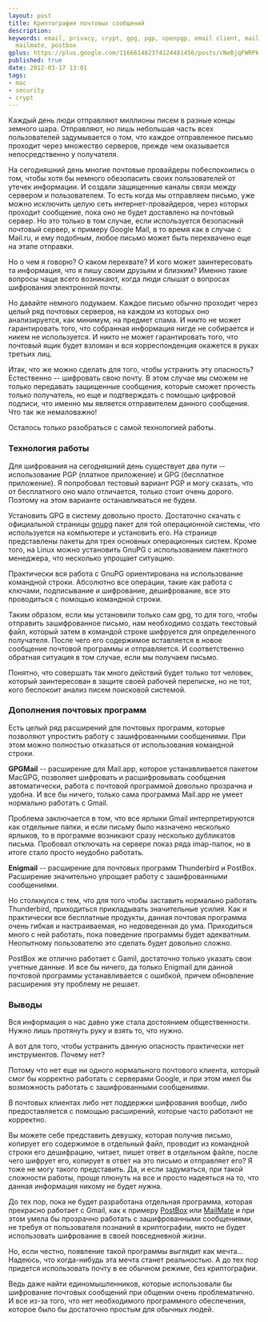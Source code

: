```yaml
---
layout: post
title: Криптография почтовых сообщений
description: 
keywords: email, privacy, crypt, gpg, pgp, openpgp, email client, mail.app, thunderbird,
  mailmate, postbox
gplus: https://plus.google.com/116661482374124481456/posts/cNeBjqFWRPk
published: true
date: 2012-03-17 13:01
tags:
- mac
- security
- crypt
---
```


Каждый день люди отправляют миллионы писем в разные концы земного шара. Отправляют, но лишь небольшая часть всех пользователей задумывается о том, что каждое отправленное письмо проходит через множество серверов, прежде чем оказывается непосредственно у получателя.

На сегодняшний день многие почтовые провайдеры побеспокоились о том, чтобы хотя бы немного обезопасить своих пользователей от утечек информации. И создали защищенные каналы связи между сервером и пользователем. То есть когда мы отправляем письмо, уже можно исключить целую сеть интернет-провайдеров, через которых проходит сообщение, пока оно не будет доставлено на почтовый сервер. Но это только в том случае, если используется безопасный почтовый сервер, к примеру Google Mail, в то время как в случае с Mail.ru, и ему подобным, любое письмо может быть перехвачено еще на этапе отправки.

Но о чем я говорю? О каком перехвате? И кого может заинтересовать та информация, что я пишу своим друзьям и близким? Именно такие вопросы чаще всего возникают, когда люди слышат о вопросах шифрования электронной почты.

Но давайте немного подумаем. Каждое письмо обычно проходит через целый ряд почтовых серверов, на каждом из которых оно анализируется, как минимум, на предмет спама. И никто не может гарантировать того, что собранная информация нигде не собирается и никем не используется. И никто не может гарантировать того, что почтовый ящик будет взломан и вся корреспонденция окажется в руках третьих лиц.

Итак, что же можно сделать для того, чтобы устранить эту опасность? Естественно -- шифровать свою почту. В этом случае мы сможем не только передавать защищенные сообщения, которые сможет прочесть только получатель, но еще и подтверждать с помощью цифровой подписи, что именно мы является отправителем данного сообщения. Что так же немаловажно!

Осталось только разобраться с самой технологией работы.

### Технология работы

Для шифрования на сегодняшний день существует два пути -- использование PGP (платное приложение) и GPG (бесплатное приложение). Я попробовал тестовый вариант PGP и могу сказать, что от бесплатного оно мало отличается, только стоит очень дорого. Поэтому на этом варианте останавливаться не будем.

Установить GPG в систему довольно просто. Достаточно скачать с официальной страницы [gnupg](http://www.gnupg.org/download/ "Download - GnuPG.org") пакет для той операционной системы, что используется на компьютере и установить его. На странице представлены пакеты для трех основных операционных систем. Кроме того, на Linux можно установить GnuPG с использованием пакетного менеджера, что несколько упрощает ситуацию.

Практически вся работа с GnuPG ориентирована на использование командной строки. Абсолютно все операции, такие как работа с ключами, подписывание и шифрование, дешифрование, все это проводиться с помощью командной строки.

Таким образом, если мы установили только сам gpg, то для того, чтобы отправить зашифрованное письмо, нам необходимо создать текстовый файл, который затем в командой строке шифруется для определенного получателя. После чего его содержимое вставляется в новое сообщение почтовой программы и отправляется. И соответственно обратная ситуация в том случае, если мы получаем письмо.

Понятно, что совершать так много действий будет только тот человек, который заинтересован в защите своей рабочей переписке, но не тот, кого беспокоит анализ писем поисковой системой.

### Дополнения почтовых программ

Есть целый ряд расширений для почтовых программ, которые позволяют упростить работу с зашифрованными сообщениями. При этом можно полностью отказаться от использования командной строки.

**GPGMail** -- расширение для Mail.app, которое устанавливается пакетом MacGPG, позволяет шифровать и расшифровывать сообщения автоматически, работа с почтовой программой довольно прозрачна и удобна. И все бы ничего, только сама программа Mail.app не умеет нормально работать с Gmail. 

Проблема заключается в том, что все ярлыки Gmail интерпретируются как отдельные папки, и если письму было назначено несколько ярлыков, то в программе возникают сразу несколько дубликатов письма. Пробовал отключать на сервере показ ряда imap-папок, но в итоге стало просто неудобно работать.

**Enigmail** -- расширение для почтовых программ Thunderbird и PostBox. Расширение значительно упрощает работу с зашифрованными сообщениями. 

Но столкнулся с тем, что для того чтобы заставить нормально работать Thunderbird, приходиться прикладывать значительные усилия. Как и практически все бесплатные продукты, данная почтовая программа очень гибкая и настраиваемая, но недоведенная до ума. Приходиться много с ней работать, пока поведение программы будет адекватным. Неопытному пользователю это сделать будет довольно сложно. 

PostBox же отлично работает с Gamil, достаточно только указать свои учетные данные. И все бы ничего, да только Enigmail для данной почтовой программы устанавливается с ошибкой, причем обновление расширения эту проблему не решает.

### Выводы

Вся информация о нас давно уже стала достоянием общественности. Нужно лишь протянуть руку и взять то, что нужно.

А вот для того, чтобы устранить данную опасность практически нет инструментов. Почему нет? 

Потому что нет еще ни одного нормального почтового клиента, который смог бы корректно работать с серверами Google, и при этом имел бы возможность работать с зашифрованными сообщениями. 

В почтовых клиентах либо нет поддержки шифрования вообще, либо предоставляется с помощью расширений, которые часто работают не корректно.

Вы можете себе представить девушку, которая получив письмо, копирует его содержимое в отдельный файл, проводит из командной строки его дешифрацию, читает, пишет ответ в отдельном файле, после чего шифрует его, копирует в ответ на это письмо и отправляет его? Я тоже не могу такого представить. Да, и если задуматься, при такой сложности работы, проще плюнуть на все и просто надеяться на то, что данная информация никому не будет нужна.

До тех пор, пока не будет разработана отдельная программа, которая прекрасно работает с Gmail, как к примеру [PostBox](http://www.postbox-inc.com/ "Postbox - Awesome Email") или [MailMate](http://freron.com/ "MailMate") и при этом умела бы прозрачно работать с зашифрованными сообщениями, не требуя от пользователя познаний в криптографии, никто не будет использовать шифрование в своей повседневной жизни.

Но, если честно, появление такой программы выглядит как мечта... Надеюсь, что когда-нибудь эта мечта станет реальностью. А до тех пор придется использовать почту в ее обычном режиме, без криптографии. 

Ведь даже найти единомышленников, которые использовали бы шифрование почтовых сообщений при общении очень проблематично. И все из-за того, что нет необходимого программного обеспечения, которое было бы достаточно простым для обычных людей.
